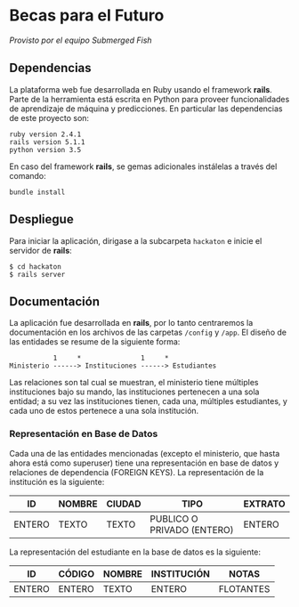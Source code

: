 # Becas para el Futuro

*Provisto por el equipo Submerged Fish*

## Dependencias
La plataforma web fue desarrollada en Ruby usando el framework **rails**. Parte de la herramienta está escrita en Python para proveer funcionalidades de aprendizaje de máquina y predicciones. En particular las dependencias de este proyecto son:

    ruby version 2.4.1
    rails version 5.1.1
    python version 3.5
    
En caso del framework **rails**, se gemas adicionales instálelas a través del comando:

    bundle install
    
## Despliegue
Para iniciar la aplicación, dirigase a la subcarpeta `hackaton` e inicie el servidor de **rails**:

    $ cd hackaton
    $ rails server
    
## Documentación
La aplicación fue desarrollada en **rails**, por lo tanto centraremos la documentación en los archivos de las carpetas `/config` y `/app`. El diseño de las entidades se resume de la siguiente forma:

               1     *               1     *
    Ministerio ------> Instituciones ------> Estudiantes
    
Las relaciones son tal cual se muestran, el ministerio tiene múltiples instituciones bajo su mando, las instituciones pertenecen a una sola entidad; a su vez las instituciones tienen, cada una, múltiples estudiantes, y cada uno de estos pertenece a una sola institución.

### Representación en Base de Datos
Cada una de las entidades mencionadas (excepto el ministerio, que hasta ahora está como superuser) tiene una representación en base de datos y relaciones de dependencia (FOREIGN KEYS). La representación de la institución es la siguiente:

 |   ID  | NOMBRE | CIUDAD |            TIPO            | EXTRATO | 
 |-------|--------|--------|----------------------------|---------|
 |ENTERO | TEXTO  |  TEXTO | PUBLICO O PRIVADO (ENTERO) | ENTERO  |

La representación del estudiante en la base de datos es la siguiente:

|   ID  | CÓDIGO | NOMBRE | INSTITUCIÓN |   NOTAS   |
|-------|--------|--------|-------------|-----------|
|ENTERO | ENTERO |  TEXTO |    ENTERO   | FLOTANTES |

